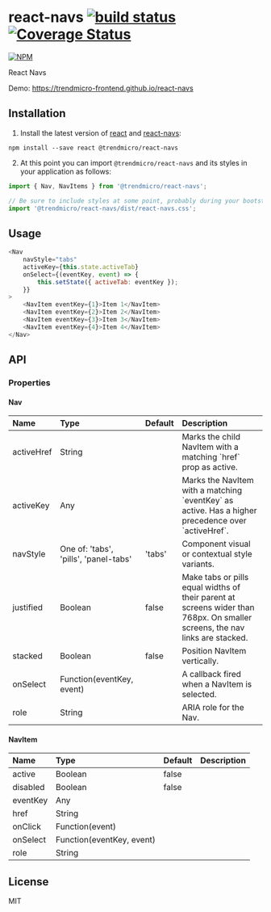# react-navs [![build status](https://travis-ci.org/trendmicro-frontend/react-navs.svg?branch=master)](https://travis-ci.org/trendmicro-frontend/react-navs) [![Coverage Status](https://coveralls.io/repos/github/trendmicro-frontend/react-navs/badge.svg?branch=master)](https://coveralls.io/github/trendmicro-frontend/react-navs?branch=master)

[![NPM](https://nodei.co/npm/@trendmicro/react-navs.png?downloads=true&stars=true)](https://nodei.co/npm/@trendmicro/react-navs/)

React Navs

Demo: https://trendmicro-frontend.github.io/react-navs

## Installation

1. Install the latest version of [react](https://github.com/facebook/react) and [react-navs](https://github.com/trendmicro-frontend/react-navs):

  ```
  npm install --save react @trendmicro/react-navs
  ```

2. At this point you can import `@trendmicro/react-navs` and its styles in your application as follows:

  ```js
  import { Nav, NavItems } from '@trendmicro/react-navs';

  // Be sure to include styles at some point, probably during your bootstraping
  import '@trendmicro/react-navs/dist/react-navs.css';
  ```

## Usage

```js
<Nav
    navStyle="tabs"
    activeKey={this.state.activeTab}
    onSelect={(eventKey, event) => {
        this.setState({ activeTab: eventKey });
    }}
>
    <NavItem eventKey={1}>Item 1</NavItem>
    <NavItem eventKey={2}>Item 2</NavItem>
    <NavItem eventKey={3}>Item 3</NavItem>
    <NavItem eventKey={4}>Item 4</NavItem>
</Nav>
```

## API

### Properties

#### Nav

<table>
  <thead>
    <tr>
      <th align="left">Name</th>
      <th align="left">Type</th>
      <th align="left">Default</th>
      <th align="left">Description</th>
    </tr>
  </thead>
  <tbody>
    <tr>
      <td>activeHref</td>
      <td>String</td>
      <td></td>
      <td>Marks the child NavItem with a matching `href` prop as active.</td>
    </tr>
    <tr>
      <td>activeKey</td>
      <td>Any</td>
      <td></td>
      <td>Marks the NavItem with a matching `eventKey` as active. Has a higher precedence over `activeHref`.</td>
    </tr>
    <tr>
      <td>navStyle</td>
      <td>One of: 'tabs', 'pills', 'panel-tabs'</td>
      <td>'tabs'</td>
      <td>Component visual or contextual style variants.</td>
    </tr>
    <tr>
      <td>justified</td>
      <td>Boolean</td>
      <td>false</td>
      <td>Make tabs or pills equal widths of their parent at screens wider than 768px. On smaller screens, the nav links are stacked.</td>
    </tr>
    <tr>
      <td>stacked</td>
      <td>Boolean</td>
      <td>false</td>
      <td>Position NavItem vertically.</td>
    </tr>
    <tr>
      <td>onSelect</td>
      <td>Function(eventKey, event)</td>
      <td></td>
      <td>A callback fired when a NavItem is selected.</td>
    </tr>
    <tr>
      <td>role</td>
      <td>String</td>
      <td></td>
      <td>ARIA role for the Nav.</td>
    </tr>
  </tbody>
</table>

#### NavItem

<table>
  <thead>
    <tr>
      <th align="left">Name</th>
      <th align="left">Type</th>
      <th align="left">Default</th>
      <th align="left">Description</th>
    </tr>
  </thead>
  <tbody>
    <tr>
      <td>active</td>
      <td>Boolean</td>
      <td>false</td>
      <td></td>
    </tr>
    <tr>
      <td>disabled</td>
      <td>Boolean</td>
      <td>false</td>
      <td></td>
    </tr>
    <tr>
      <td>eventKey</td>
      <td>Any</td>
      <td></td>
      <td></td>
    </tr>
    <tr>
      <td>href</td>
      <td>String</td>
      <td></td>
      <td></td>
    </tr>
    <tr>
      <td>onClick</td>
      <td>Function(event)</td>
      <td></td>
      <td></td>
    </tr>
    <tr>
      <td>onSelect</td>
      <td>Function(eventKey, event)</td>
      <td></td>
      <td></td>
    </tr>
    <tr>
      <td>role</td>
      <td>String</td>
      <td></td>
      <td></td>
    </tr>
  </tbody>
</table>

## License

MIT

